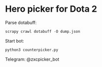 # Hero picker for Dota 2

Parse dotabuff:
```python
scrapy crawl dotabuff -O dump.json
```

Start bot:
```python
python3 counterpicker.py
```

Telegram: @zxcpicker_bot
